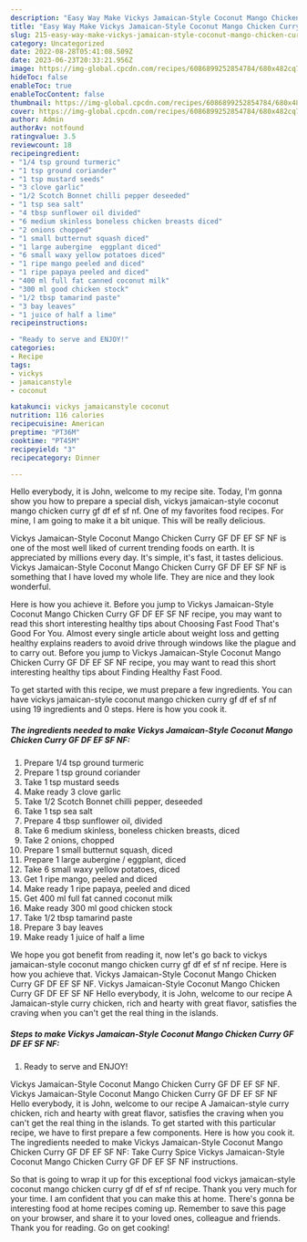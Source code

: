 ```yaml
---
description: "Easy Way Make Vickys Jamaican-Style Coconut Mango Chicken Curry GF DF EF SF NF yang Very Delicious"
title: "Easy Way Make Vickys Jamaican-Style Coconut Mango Chicken Curry GF DF EF SF NF yang Very Delicious"
slug: 215-easy-way-make-vickys-jamaican-style-coconut-mango-chicken-curry-gf-df-ef-sf-nf-yang-very-delicious
category: Uncategorized
date: 2022-08-28T05:41:08.509Z
date: 2023-06-23T20:33:21.956Z
image: https://img-global.cpcdn.com/recipes/6086899252854784/680x482cq70/vickys-jamaican-style-coconut-mango-chicken-curry-gf-df-ef-sf-nf-recipe-main-photo.jpg
hideToc: false
enableToc: true
enableTocContent: false
thumbnail: https://img-global.cpcdn.com/recipes/6086899252854784/680x482cq70/vickys-jamaican-style-coconut-mango-chicken-curry-gf-df-ef-sf-nf-recipe-main-photo.jpg
cover: https://img-global.cpcdn.com/recipes/6086899252854784/680x482cq70/vickys-jamaican-style-coconut-mango-chicken-curry-gf-df-ef-sf-nf-recipe-main-photo.jpg
author: Admin
authorAv: notfound
ratingvalue: 3.5
reviewcount: 18
recipeingredient:
- "1/4 tsp ground turmeric"
- "1 tsp ground coriander"
- "1 tsp mustard seeds"
- "3 clove garlic"
- "1/2 Scotch Bonnet chilli pepper deseeded"
- "1 tsp sea salt"
- "4 tbsp sunflower oil divided"
- "6 medium skinless boneless chicken breasts diced"
- "2 onions chopped"
- "1 small butternut squash diced"
- "1 large aubergine  eggplant diced"
- "6 small waxy yellow potatoes diced"
- "1 ripe mango peeled and diced"
- "1 ripe papaya peeled and diced"
- "400 ml full fat canned coconut milk"
- "300 ml good chicken stock"
- "1/2 tbsp tamarind paste"
- "3 bay leaves"
- "1 juice of half a lime"
recipeinstructions:

- "Ready to serve and ENJOY!"
categories:
- Recipe
tags:
- vickys
- jamaicanstyle
- coconut

katakunci: vickys jamaicanstyle coconut 
nutrition: 116 calories
recipecuisine: American
preptime: "PT36M"
cooktime: "PT45M"
recipeyield: "3"
recipecategory: Dinner

---
```



Hello everybody, it is John, welcome to my recipe site. Today, I'm gonna show you how to prepare a special dish, vickys jamaican-style coconut mango chicken curry gf df ef sf nf. One of my favorites food recipes. For mine, I am going to make it a bit unique. This will be really delicious.

Vickys Jamaican-Style Coconut Mango Chicken Curry GF DF EF SF NF is one of the most well liked of current trending foods on earth. It is appreciated by millions every day. It's simple, it's fast, it tastes delicious. Vickys Jamaican-Style Coconut Mango Chicken Curry GF DF EF SF NF is something that I have loved my whole life. They are nice and they look wonderful.

Here is how you achieve it. Before you jump to Vickys Jamaican-Style Coconut Mango Chicken Curry GF DF EF SF NF recipe, you may want to read this short interesting healthy tips about Choosing Fast Food That&#39;s Good For You. Almost every single article about weight loss and getting healthy explains readers to avoid drive through windows like the plague and to carry out. Before you jump to Vickys Jamaican-Style Coconut Mango Chicken Curry GF DF EF SF NF recipe, you may want to read this short interesting healthy tips about Finding Healthy Fast Food.


To get started with this recipe, we must prepare a few ingredients. You can have vickys jamaican-style coconut mango chicken curry gf df ef sf nf using 19 ingredients and 0 steps. Here is how you cook it.

<!--inarticleads1-->

##### The ingredients needed to make Vickys Jamaican-Style Coconut Mango Chicken Curry GF DF EF SF NF:

1. Prepare 1/4 tsp ground turmeric
1. Prepare 1 tsp ground coriander
1. Take 1 tsp mustard seeds
1. Make ready 3 clove garlic
1. Take 1/2 Scotch Bonnet chilli pepper, deseeded
1. Take 1 tsp sea salt
1. Prepare 4 tbsp sunflower oil, divided
1. Take 6 medium skinless, boneless chicken breasts, diced
1. Take 2 onions, chopped
1. Prepare 1 small butternut squash, diced
1. Prepare 1 large aubergine / eggplant, diced
1. Take 6 small waxy yellow potatoes, diced
1. Get 1 ripe mango, peeled and diced
1. Make ready 1 ripe papaya, peeled and diced
1. Get 400 ml full fat canned coconut milk
1. Make ready 300 ml good chicken stock
1. Take 1/2 tbsp tamarind paste
1. Prepare 3 bay leaves
1. Make ready 1 juice of half a lime


We hope you got benefit from reading it, now let&#39;s go back to vickys jamaican-style coconut mango chicken curry gf df ef sf nf recipe. Here is how you achieve that. Vickys Jamaican-Style Coconut Mango Chicken Curry GF DF EF SF NF. Vickys Jamaican-Style Coconut Mango Chicken Curry GF DF EF SF NF Hello everybody, it is John, welcome to our recipe A Jamaican-style curry chicken, rich and hearty with great flavor, satisfies the craving when you can&#39;t get the real thing in the islands. 

<!--inarticleads2-->

##### Steps to make Vickys Jamaican-Style Coconut Mango Chicken Curry GF DF EF SF NF:


1. Ready to serve and ENJOY!

Vickys Jamaican-Style Coconut Mango Chicken Curry GF DF EF SF NF. Vickys Jamaican-Style Coconut Mango Chicken Curry GF DF EF SF NF Hello everybody, it is John, welcome to our recipe A Jamaican-style curry chicken, rich and hearty with great flavor, satisfies the craving when you can&#39;t get the real thing in the islands. To get started with this particular recipe, we have to first prepare a few components. Here is how you cook it. The ingredients needed to make Vickys Jamaican-Style Coconut Mango Chicken Curry GF DF EF SF NF: Take Curry Spice Vickys Jamaican-Style Coconut Mango Chicken Curry GF DF EF SF NF instructions. 

So that is going to wrap it up for this exceptional food vickys jamaican-style coconut mango chicken curry gf df ef sf nf recipe. Thank you very much for your time. I am confident that you can make this at home. There's gonna be interesting food at home recipes coming up. Remember to save this page on your browser, and share it to your loved ones, colleague and friends. Thank you for reading. Go on get cooking!
